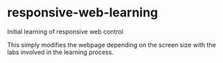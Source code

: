 # responsive-web-learning
Initial learning of responsive web control

This simply modifies the webpage depending on the screen size with the labs involved in the learning process.